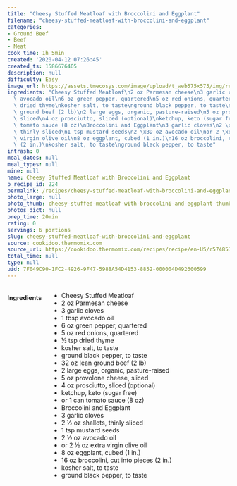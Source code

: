 ```yaml
---
title: "Cheesy Stuffed Meatloaf with Broccolini and Eggplant"
filename: "cheesy-stuffed-meatloaf-with-broccolini-and-eggplant"
categories:
- Ground Beef
- Beef
- Meat
cook_time: 1h 5min
created: '2020-04-12 07:26:45'
created_ts: 1586676405
description: null
difficulty: Easy
image_url: https://assets.tmecosys.com/image/upload/t_web575x575/img/recipe/ras/Assets/7366919A-58EF-4F86-ADF3-191AC48EEBE8/Derivates/f080b7fd-109c-4847-bd0d-774cb12107d4.jpg
ingredients: "Cheesy Stuffed Meatloaf\n2 oz Parmesan cheese\n3 garlic cloves\n1 tbsp\
  \ avocado oil\n6 oz green pepper, quartered\n5 oz red onions, quartered\n\xBD tsp\
  \ dried thyme\nkosher salt, to taste\nground black pepper, to taste\n32 oz lean\
  \ ground beef (2 lb)\n2 large eggs, organic, pasture-raised\n5 oz provolone cheese,\
  \ sliced\n4 oz prosciutto, sliced (optional)\nketchup, keto (sugar free)\nor 1 can\
  \ tomato sauce (8 oz)\nBroccolini and Eggplant\n3 garlic cloves\n2 \xBD oz shallots,\
  \ thinly sliced\n1 tsp mustard seeds\n2 \xBD oz avocado oil\nor 2 \xBD oz extra\
  \ virgin olive oil\n8 oz eggplant, cubed (1 in.)\n16 oz broccolini, cut into pieces\
  \ (2 in.)\nkosher salt, to taste\nground black pepper, to taste"
intrash: 0
meal_dates: null
meal_types: null
mine: null
name: Cheesy Stuffed Meatloaf with Broccolini and Eggplant
p_recipe_id: 224
permalink: /recipes/cheesy-stuffed-meatloaf-with-broccolini-and-eggplant
photo_large: null
photo_thumb: cheesy-stuffed-meatloaf-with-broccolini-and-eggplant-thumb.jpg
photos_dict: null
prep_time: 20min
rating: 0
servings: 6 portions
slug: cheesy-stuffed-meatloaf-with-broccolini-and-eggplant
source: cookidoo.thermomix.com
source_url: https://cookidoo.thermomix.com/recipes/recipe/en-US/r574857
total_time: null
type: null
uid: 7F049C90-1FC2-4926-9F47-5988A54D4153-8852-000004D492600599
---
```

<div class="large-8 medium-7 columns" id="writeup">	</div><!-- #writeup -->
</div><!-- #row-one -->
<div class="row" id="row-two">	<div class="medium-4 small-5 columns" id="ingredients"><h4>Ingredients</h4><div class="box box-ingredients content"><ul>
<li>Cheesy Stuffed Meatloaf</li>
<li>2 oz Parmesan cheese</li>
<li>3 garlic cloves</li>
<li>1 tbsp avocado oil</li>
<li>6 oz green pepper, quartered</li>
<li>5 oz red onions, quartered</li>
<li>½ tsp dried thyme</li>
<li>kosher salt, to taste</li>
<li>ground black pepper, to taste</li>
<li>32 oz lean ground beef (2 lb)</li>
<li>2 large eggs, organic, pasture-raised</li>
<li>5 oz provolone cheese, sliced</li>
<li>4 oz prosciutto, sliced (optional)</li>
<li>ketchup, keto (sugar free)</li>
<li>or 1 can tomato sauce (8 oz)</li>
<li>Broccolini and Eggplant</li>
<li>3 garlic cloves</li>
<li>2 ½ oz shallots, thinly sliced</li>
<li>1 tsp mustard seeds</li>
<li>2 ½ oz avocado oil</li>
<li>or 2 ½ oz extra virgin olive oil</li>
<li>8 oz eggplant, cubed (1 in.)</li>
<li>16 oz broccolini, cut into pieces (2 in.)</li>
<li>kosher salt, to taste</li>
<li>ground black pepper, to taste</li>
</ul>
</div>	</div>	<div class="medium-6 small-7 columns" id="directions">	</div>